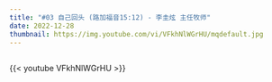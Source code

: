 ```yaml
---
title: "#03 自己回头 (路加福音15:12) - 李圭炫 主任牧师"
date: 2022-12-28
thumbnail: https://img.youtube.com/vi/VFkhNlWGrHU/mqdefault.jpg
---
```


## <!--more-->

{{< youtube VFkhNlWGrHU >}}
